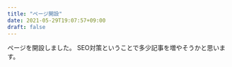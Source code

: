 ```yaml
---
title: "ページ開設"
date: 2021-05-29T19:07:57+09:00
draft: false
---
```


ページを開設しました。
SEO対策ということで多少記事を増やそうかと思います。